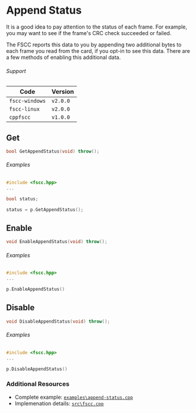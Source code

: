 # Append Status

It is a good idea to pay attention to the status of each frame. For example, you
may want to see if the frame's CRC check succeeded or failed.

The FSCC reports this data to you by appending two additional bytes
to each frame you read from the card, if you opt-in to see this data. There are
a few methods of enabling this additional data.

###### Support
| Code           | Version
| -------------- | --------
| `fscc-windows` | `v2.0.0` 
| `fscc-linux`   | `v2.0.0` 
| `cppfscc`      | `v1.0.0`


## Get
```c++
bool GetAppendStatus(void) throw();
```

###### Examples
```c++
#include <fscc.hpp>
...

bool status;

status = p.GetAppendStatus();
```


## Enable
```c++
void EnableAppendStatus(void) throw();
```

###### Examples
```c++
#include <fscc.hpp>
...

p.EnableAppendStatus()
```


## Disable
```c++
void DisableAppendStatus(void) throw();
```


###### Examples
```c++
#include <fscc.hpp>
...

p.DisableAppendStatus()
```


### Additional Resources
- Complete example: [`examples\append-status.cpp`](https://github.com/commtech/cppfscc/blob/master/examples/append-status.cpp)
- Implemenation details: [`src\fscc.cpp`](https://github.com/commtech/cppfscc/blob/master/src/fscc.cpp)
